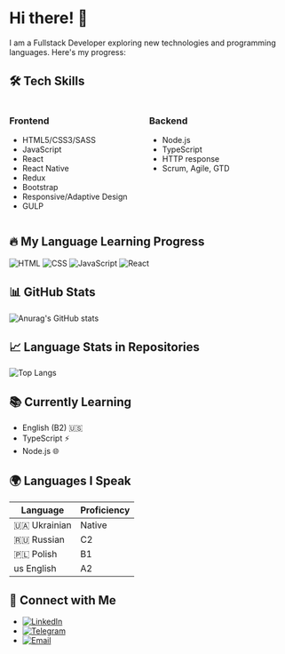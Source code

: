# Hi there! 👋

I am a Fullstack Developer exploring new technologies and programming languages. Here's my progress:

## 🛠️ Tech Skills

<div style="display: flex; flex-wrap: wrap;">

<div style="flex: 1; min-width: 200px;">

### Frontend
- HTML5/CSS3/SASS  
- JavaScript  
- React  
- React Native  
- Redux  
- Bootstrap  
- Responsive/Adaptive Design  
- GULP  

</div>

<div style="flex: 1; min-width: 200px;">

### Backend
- Node.js  
- TypeScript  
- HTTP response  
- Scrum, Agile, GTD  

</div>

</div>



## 🔥 My Language Learning Progress
![HTML](https://img.shields.io/badge/HTML-90%25-brightgreen)
![CSS](https://img.shields.io/badge/CSS-85%25-brightgreen)
![JavaScript](https://img.shields.io/badge/JavaScript-80%25-yellow)
![React](https://img.shields.io/badge/React-70%25-yellowgreen)

## 📊 GitHub Stats
![Anurag's GitHub stats](https://github-readme-stats.vercel.app/api?username=remezovskyi2508&show_icons=true&theme=radical)

## 📈 Language Stats in Repositories

![Top Langs](https://github-readme-stats.vercel.app/api/top-langs/?username=remezovskyi2508&layout=compact&theme=radical)

## 📚 Currently Learning

- English (B2) :us:
- TypeScript ⚡
- Node.js 🌐

## 🌍 Languages I Speak

| Language    | Proficiency    |
|-------------|----------------|
| 🇺🇦 Ukrainian | Native         |
| 🇷🇺 Russian   | C2            |
| 🇵🇱 Polish    | B1            |
| us English   | A2            |

## 📱 Connect with Me
- [![LinkedIn](https://img.shields.io/badge/LinkedIn-0077B5?style=for-the-badge&logo=linkedin&logoColor=white)](http://www.linkedin.com/in/anton-remezovskyi-852765210)
- [![Telegram](https://img.shields.io/badge/Telegram-26A5E4?style=for-the-badge&logo=telegram&logoColor=white)](https://t.me/Bonkada) 
- [![Email](https://img.shields.io/badge/Email-D14836?style=for-the-badge&logo=gmail&logoColor=white)](mailto:antonremezovskyi@gmail.com)

